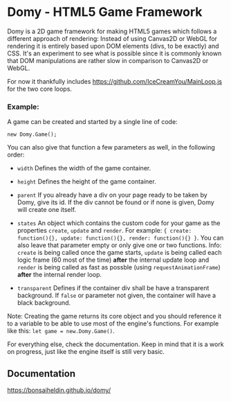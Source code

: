 # Domy - HTML5 Game Framework
Domy is a 2D game framework for making HTML5 games which follows a different approach of rendering: Instead of using Canvas2D or WebGL for rendering it is entirely based upon DOM elements (divs, to be exactly) and CSS. It's an experiment to see what is possible since it is commonly known that DOM manipulations are rather slow in comparison to Canvas2D or WebGL.

For now it thankfully includes https://github.com/IceCreamYou/MainLoop.js for the two core loops.

### Example:

A game can be created and started by a single line of code:

`new Domy.Game();`

You can also give that function a few parameters as well, in the following order:

* `width` Defines the width of the game container.
* `height` Defines the height of the game container.
* `parent` If you already have a div on your page ready to be taken by Domy, give its id. If the div cannot be found or if none is given, Domy will create one itself.
* `states` An object which contains the custom code for your game as the properties `create`, `update` and `render`. For example: `{ create: function(){}, update: function(){}, render: function(){} }`. You can also leave that parameter empty or only give one or two functions. Info: `create` is being called once the game starts, `update` is being called each logic frame (60 most of the time) **after** the internal update loop and `render` is being called as fast as possble (using `requestAnimationFrame`) **after** the internal render loop.

* `transparent` Defines if the container div shall be have a transparent background. If `false` or parameter not given, the container will have a black background.

Note: Creating the game returns its core object and you should reference it to a variable to be able to use most of the engine's functions. For example like this: `let game = new.Domy.Game()`.

For everything else, check the documentation. Keep in mind that it is a work on progress, just like the engine itself is still very basic.

## Documentation
https://bonsaiheldin.github.io/domy/

